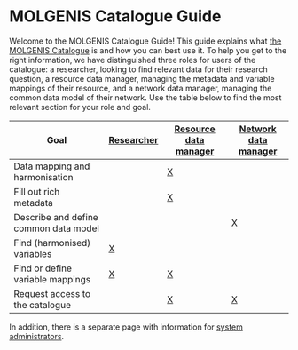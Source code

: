 # MOLGENIS Catalogue Guide

Welcome to the MOLGENIS Catalogue Guide!
This guide explains what [the MOLGENIS Catalogue](https://data-catalogue.molgeniscloud.org/)
is and how you can best use it.
To help you get to the right information, we have distinguished three roles for users of the catalogue:
a researcher, looking to find relevant data for their research question,
a resource data manager, managing the metadata and variable mappings of their resource,
and a network data manager, managing the common data model of their network.
Use the table below to find the most relevant section for your role and goal.

| Goal | [Researcher](cat_researcher.md) | [Resource data manager](cat_cohort-data-manager.md) | [Network data manager](cat_network-data-manager.md) |
| --- | --- | --- | --- |
| Data mapping and harmonisation | | [X](cat_cohort-data-manager.md#data-harmonisation) | |
| Fill out rich metadata | | [X](cat_cohort-data-manager.md#fill-out-rich-metadata) | |
| Describe and define common data model | | | [X](cat_network-data-manager.md#define-cdm-metadata) |
| Find (harmonised) variables | [X](cat_researcher.md#find-harmonised-variables) | | |
| Find or define variable mappings | [X](cat_researcher.md#see-harmonisation-details) | [X](cat_cohort-data-manager.md#define-harmonisations) | |
| Request access to the catalogue | | [X](cat_cohort-data-manager.md#request-access-catalogue) | [X](cat_network-data-manager.md#request-access) |

In addition, there is a separate page with information for [system administrators](cat_admin.md).

